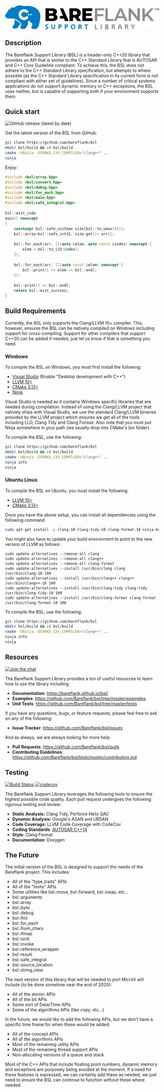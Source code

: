 ![Bareflank](https://github.com/Bareflank/bsl/raw/master/.github/images/bsl_logo.png)

## **Description**

The Bareflank Support Library (BSL) is a header-only C++20 library that provides an API that is similar to the C++ Standard Library that is AUTOSAR and C++ Core Guideline compliant. To achieve this, the BSL does not adhere to the C++ Standard Library specification, but attempts to where possible (as the C++ Standard Library specification in its current form is not compliant with either set of guidelines). Since a number of critical systems applications do not support dynamic memory or C++ exceptions, the BSL uses neither, but is capable of supporting both if your environment supports them.

## **Quick start**

![GitHub release (latest by date)](https://img.shields.io/github/v/release/bareflank/bsl?color=brightgreen)

Get the latest version of the BSL from GitHub:

``` bash
git clone https://github.com/bareflank/bsl
mkdir bsl/build && cd bsl/build
cmake -GNinja -DCMAKE_CXX_COMPILER="clang++" ..
ninja
```

Enjoy:

``` c++
#include <bsl/array.hpp>
#include <bsl/convert.hpp>
#include <bsl/debug.hpp>
#include <bsl/for_each.hpp>
#include <bsl/main.hpp>
#include <bsl/safe_integral.hpp>

bsl::exit_code
main() noexcept
{
    constexpr bsl::safe_uintmax size{bsl::to_umax(42)};
    bsl::array<bsl::safe_int32, size.get()> arr{};

    bsl::for_each(arr, [](auto &elem, auto const &index) noexcept {
        elem = bsl::to_i32(index);
    });

    bsl::for_each(arr, [](auto const &elem) noexcept {
        bsl::print() << elem << bsl::endl;
    });

    bsl::print() << bsl::endl;
    return bsl::exit_success;
}
```

## **Build Requirements**
Currently, the BSL only supports the Clang/LLVM 10+ compiler. This, however, ensures the BSL can be natively compiled on Windows including support for cross-compiling. Support for other compilers that support C++20 can be added if needed, just let us know if that is something you need. 

### **Windows**
To compile the BSL on Windows, you must first install the following:
- [Visual Studio](https://visualstudio.microsoft.com/thank-you-downloading-visual-studio/?sku=Community&rel=16) (Enable "Desktop development with C++")
- [LLVM 10+](https://github.com/llvm/llvm-project/releases)
- [CMake 3.13+](https://cmake.org/download/)
- [Ninja](https://github.com/ninja-build/ninja/releases)

Visual Studio is needed as it contains Windows specific libraries that are needed during compilation. Instead of using the Clang/LLVM project that natively ships with Visual Studio, we use the standard Clang/LLVM binaries provided by the LLVM project which ensures we get all of the tools including LLD, Clang Tidy and Clang Format. Also note that you must put Ninja somewhere
in your path (we usually drop into CMake's bin folder).

To compile the BSL, use the following:
``` bash
git clone https://github.com/bareflank/bsl
mkdir bsl/build && cd bsl/build
cmake -GNinja -DCMAKE_CXX_COMPILER="clang++" ..
ninja info
ninja
```

### **Ubuntu Linux**
To compile the BSL on Ubuntu, you must install the following:
- [LLVM 10+](https://apt.llvm.org/)
- [CMake 3.13+](https://cmake.org/download/)

Once you have the above setup, you can install all dependencies using the following command
```bash
sudo apt-get install -y clang-10 clang-tidy-10 clang-format-10 ninja-build doxygen
```

You might also have to update your build environment to point to the new version of LLVM as follows:
```
sudo update-alternatives --remove-all clang
sudo update-alternatives --remove-all clang++
sudo update-alternatives --remove-all clang-format
sudo update-alternatives --install /usr/bin/clang clang /usr/bin/clang-10 100
sudo update-alternatives --install /usr/bin/clang++ clang++ /usr/bin/clang++-10 100
sudo update-alternatives --install /usr/bin/clang-tidy clang-tidy /usr/bin/clang-tidy-10 100
sudo update-alternatives --install /usr/bin/clang-format clang-format /usr/bin/clang-format-10 100
```

To compile the BSL, use the following:
``` bash
git clone https://github.com/bareflank/bsl
mkdir bsl/build && cd bsl/build
cmake -GNinja -DCMAKE_CXX_COMPILER="clang++" ..
ninja info
ninja
```

## **Resources**

[![Join the chat](https://img.shields.io/badge/chat-on%20Slack-brightgreen.svg)](https://bareflank.herokuapp.com/)

The Bareflank Support Library provides a ton of useful resources to learn how to use the library including:

-   **Documentation**: <https://bareflank.github.io/bsl/>
-   **Examples**: <https://github.com/Bareflank/bsl/tree/master/examples>
-   **Unit Tests**: <https://github.com/Bareflank/bsl/tree/master/tests>

If you have any questions, bugs, or feature requests, please feel free to ask on any of the following:

-   **Issue Tracker**: <https://github.com/Bareflank/bsl/issues>

And as always, we are always looking for more help:

-   **Pull Requests**: <https://github.com/Bareflank/bsl/pulls>
-   **Contributing Guidelines**: <https://github.com/Bareflank/bsl/blob/master/contributing.md>

## **Testing**
[![Build Status](https://img.shields.io/endpoint.svg?url=https%3A%2F%2Factions-badge.atrox.dev%2Fbareflank%2Fbsl%2Fbadge&style=flat)](https://actions-badge.atrox.dev/bareflank/bsl/goto)
[![codecov](https://codecov.io/gh/Bareflank/bsl/branch/master/graph/badge.svg)](https://codecov.io/gh/Bareflank/bsl)

The Bareflank Support Library leverages the following tools to ensure the highest possible code quality. Each pull request undergoes the following rigorous testing and review:

-   **Static Analysis:** Clang Tidy, Perforce Helix QAC
-   **Dynamic Analysis:** Google's ASAN and UBSAN
-   **Code Coverage:** LLVM Code Coverage with CodeCov
-   **Coding Standards**: [AUTOSAR C++14](https://www.autosar.org/fileadmin/user_upload/standards/adaptive/17-03/AUTOSAR_RS_CPP14Guidelines.pdf)
-   **Style**: Clang Format
-   **Documentation**: Doxygen

## **The Future**
The initial version of the BSL is designed to support the needs of the 
Bareflank project. This includes:
- All of the "type_traits" APIs
- All of the "limits" APIs
- Some utilities like bsl::move, bsl::forward, bsl::swap, etc... 
- bsl::arguments
- bsl::array
- bsl::byte
- bsl::debug
- bsl::fmt
- bsl::for_each
- bsl::from_chars
- bsl::ifmap
- bsl::ioctl
- bsl::invoke
- bsl::reference_wrapper
- bsl::result
- bsl::safe_integral
- bsl::source_location
- bsl::string_view

The next version of this library that will be needed to port MicroV will 
include (to be done sometime near the end of 2020):
- All of the atomic APIs
- All of the bit APIs
- Some sort of Data/Time APIs
- Some of the algorithms APIs (like copy, etc...)

In the future, we would like to add the following APIs, but we don't have a 
specific time frame for when these would be added:
- All of the concept APIs
- All of the algorithms APIs
- Most of the remaining utility APIs
- Most of the remaining thread support APIs
- Non-allocating versions of a queue and stack

Most of the C++ APIs that include floating point numbers, dynamic memory 
and exceptions are purposely being avoided at the moment. If a need for 
these features is expressed, we can certainly add these as needed, we just 
need to ensure the BSL can continue to function without these where 
needed. 
